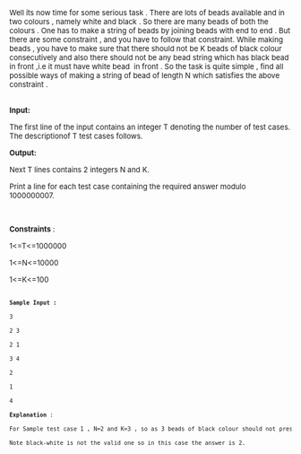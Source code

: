 <p><span style="font-size: 14px;"><span style="font-size: small;">Well its now time for some serious task . There are lots of beads available and in two colours , namely white and black . So there are many beads of both the colours . One has to make a string of beads by joining beads with end to end . But there are some constraint , and you have to follow that constraint. While making beads , you have to make sure that there should not be K beads of black colour consecutively and also there should not be any bead string which has black bead in front ,i.e it must have white bead &nbsp;in front . So the task is quite simple , find all possible ways of making a string of bead of length N which satisfies the above constraint .</span></span></p>
<p><span style="font-size: small;"><br><strong>Input:</strong> </span></p>
<p style="box-sizing: border-box; outline: none !important;"><span style="font-size: small;">The first line of the input contains an integer T denoting the number of test cases. The descriptionof T test cases follows.</span></p>
<p style="box-sizing: border-box; font-size: 14px; outline: none !important;"><span style="font-size: x-small;"><strong><span style="font-size: small;">Output:</span></strong></span></p>
<p style="box-sizing: border-box; font-size: 14px; outline: none !important;"><span style="font-size: small;">Next T lines contains 2 integers N and K.</span></p>
<p><span style="font-size: 14px;"><span style="font-size: small;">Print a line for each test case containing the required answer modulo 1000000007.</span></span></p>
<p><span style="font-size: small;"><br></span></p>
<p style="box-sizing: border-box; font-size: 14px; outline: none !important;"><span style="font-size: small;"><strong>Constraints</strong> :</span></p>
<p style="box-sizing: border-box; font-size: 14px; outline: none !important;"><span style="font-size: small;">1&lt;=T&lt;=1000000</span></p>
<p style="box-sizing: border-box; font-size: 14px; outline: none !important;"><span style="font-size: small;">1&lt;=N&lt;=10000</span></p>
<p style="box-sizing: border-box; font-size: 14px; outline: none !important;"><span style="font-size: small;">1&lt;=K&lt;=100</span></p>
<pre><p style="box-sizing: border-box; font-size: 14px; outline: none !important;"><span style="font-size: small;"><strong><span style="font-size: small;">Sample Input :</span></strong></span></p><p style="box-sizing: border-box; font-size: 14px; outline: none !important;"><span style="font-size: small;">3</span></p><p style="box-sizing: border-box; font-size: 14px; outline: none !important;"><span style="font-size: small;">2 3</span></p><p style="box-sizing: border-box; font-size: 14px; outline: none !important;"><span style="font-size: small;">2 1</span></p><p style="box-sizing: border-box; font-size: 14px; outline: none !important;"><span style="font-size: small;">3 4</span></p><p style="box-sizing: border-box; font-size: 14px; outline: none !important;"><span style="font-size: small;">2</span></p><p style="box-sizing: border-box; font-size: 14px; outline: none !important;"><span style="font-size: small;">1</span></p><p style="box-sizing: border-box; font-size: 14px; outline: none !important;"><span style="font-size: small;">4</span></p><p style="box-sizing: border-box; font-size: 14px; outline: none !important;"><span style="font-size: small;"><strong>Explanation </strong>:</span></p><p style="box-sizing: border-box; font-size: 14px; outline: none !important;"><span style="font-size: small;">For Sample test case 1 , N=2 and K=3 , so as 3 beads of black colour should not present we have white-white , white-black.</span></p><p style="box-sizing: border-box; font-size: 14px; outline: none !important;"><span style="font-size: small;">Note black-white is not the valid one so in this case the answer is 2.</span></p></pre>